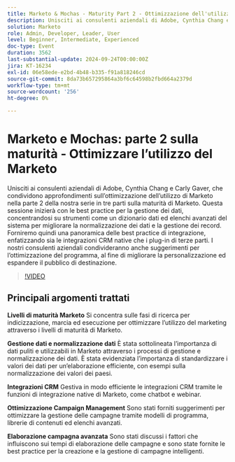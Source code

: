 ```yaml
---
title: Marketo & Mochas - Maturity Part 2 - Ottimizzazione dell'utilizzo del Marketo
description: Unisciti ai consulenti aziendali di Adobe, Cynthia Chang e Carly Gaver, per la parte 2 della serie Marketo Maturity, che si concentra sulla gestione dei dati, le integrazioni CRM e l’ottimizzazione delle campagne per migliorare l’utilizzo di Marketo, con domande e risposte live.
solution: Marketo
role: Admin, Developer, Leader, User
level: Beginner, Intermediate, Experienced
doc-type: Event
duration: 3562
last-substantial-update: 2024-09-24T00:00:00Z
jira: KT-16234
exl-id: 06e58ede-e2bd-4b48-b335-f91a818246cd
source-git-commit: 8da73b657295864a3bf6c64598b2fbd664a2379d
workflow-type: tm+mt
source-wordcount: '256'
ht-degree: 0%

---
```


# Marketo e Mochas: parte 2 sulla maturità - Ottimizzare l’utilizzo del Marketo

Unisciti ai consulenti aziendali di Adobe, Cynthia Chang e Carly Gaver, che condividono approfondimenti sull’ottimizzazione dell’utilizzo di Marketo nella parte 2 della nostra serie in tre parti sulla maturità di Marketo. Questa sessione inizierà con le best practice per la gestione dei dati, concentrandosi su strumenti come un dizionario dati ed elenchi avanzati del sistema per migliorare la normalizzazione dei dati e la gestione dei record. Forniremo quindi una panoramica delle best practice di integrazione, enfatizzando sia le integrazioni CRM native che i plug-in di terze parti. I nostri consulenti aziendali condivideranno anche suggerimenti per l’ottimizzazione del programma, al fine di migliorare la personalizzazione ed espandere il pubblico di destinazione.

>[!VIDEO](https://video.tv.adobe.com/v/3434699/?learn=on)

## Principali argomenti trattati

**Livelli di maturità Marketo**
Si concentra sulle fasi di ricerca per indicizzazione, marcia ed esecuzione per ottimizzare l’utilizzo del marketing attraverso i livelli di maturità di Marketo.

**Gestione dati e normalizzazione dati**
È stata sottolineata l’importanza di dati puliti e utilizzabili in Marketo attraverso i processi di gestione e normalizzazione dei dati.
È stata evidenziata l’importanza di standardizzare i valori dei dati per un’elaborazione efficiente, con esempi sulla normalizzazione dei valori dei paesi.

**Integrazioni CRM**
Gestiva in modo efficiente le integrazioni CRM tramite le funzioni di integrazione native di Marketo, come chatbot e webinar.

**Ottimizzazione Campaign Management**
Sono stati forniti suggerimenti per ottimizzare la gestione delle campagne tramite modelli di programma, librerie di contenuti ed elenchi avanzati.

**Elaborazione campagna avanzata**
Sono stati discussi i fattori che influiscono sui tempi di elaborazione delle campagne e sono state fornite le best practice per la creazione e la gestione di campagne intelligenti.
